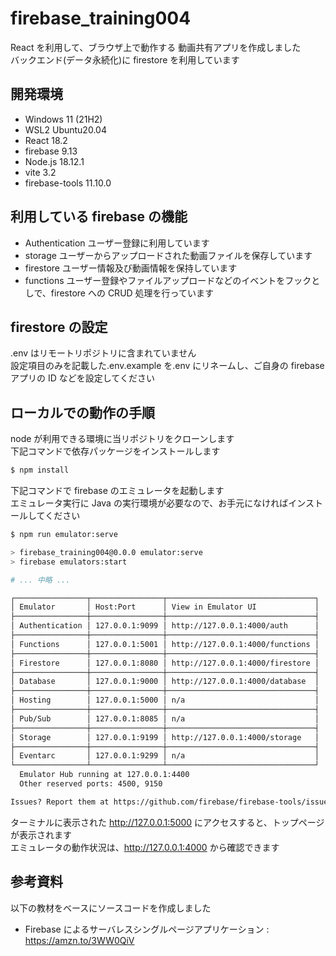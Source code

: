 # firebase_training004

React を利用して、ブラウザ上で動作する 動画共有アプリを作成しました  
バックエンド(データ永続化)に firestore を利用しています

## 開発環境

- Windows 11 (21H2)
- WSL2 Ubuntu20.04
- React 18.2
- firebase 9.13
- Node.js 18.12.1
- vite 3.2
- firebase-tools 11.10.0

## 利用している firebase の機能

- Authentication
  ユーザー登録に利用しています
- storage
  ユーザーからアップロードされた動画ファイルを保存しています
- firestore
  ユーザー情報及び動画情報を保持しています
- functions
  ユーザー登録やファイルアップロードなどのイベントをフックとしで、firestore への CRUD 処理を行っています

## firestore の設定

.env はリモートリポジトリに含まれていません  
設定項目のみを記載した.env.example を.env にリネームし、ご自身の firebase アプリの ID などを設定してください

## ローカルでの動作の手順

node が利用できる環境に当リポジトリをクローンします  
下記コマンドで依存パッケージをインストールします

```bash
$ npm install
```

下記コマンドで firebase のエミュレータを起動します  
エミュレータ実行に Java の実行環境が必要なので、お手元になければインストールしてください

```bash
$ npm run emulator:serve

> firebase_training004@0.0.0 emulator:serve
> firebase emulators:start

# ... 中略 ...

┌────────────────┬────────────────┬─────────────────────────────────┐
│ Emulator       │ Host:Port      │ View in Emulator UI             │
├────────────────┼────────────────┼─────────────────────────────────┤
│ Authentication │ 127.0.0.1:9099 │ http://127.0.0.1:4000/auth      │
├────────────────┼────────────────┼─────────────────────────────────┤
│ Functions      │ 127.0.0.1:5001 │ http://127.0.0.1:4000/functions │
├────────────────┼────────────────┼─────────────────────────────────┤
│ Firestore      │ 127.0.0.1:8080 │ http://127.0.0.1:4000/firestore │
├────────────────┼────────────────┼─────────────────────────────────┤
│ Database       │ 127.0.0.1:9000 │ http://127.0.0.1:4000/database  │
├────────────────┼────────────────┼─────────────────────────────────┤
│ Hosting        │ 127.0.0.1:5000 │ n/a                             │
├────────────────┼────────────────┼─────────────────────────────────┤
│ Pub/Sub        │ 127.0.0.1:8085 │ n/a                             │
├────────────────┼────────────────┼─────────────────────────────────┤
│ Storage        │ 127.0.0.1:9199 │ http://127.0.0.1:4000/storage   │
├────────────────┼────────────────┼─────────────────────────────────┤
│ Eventarc       │ 127.0.0.1:9299 │ n/a                             │
└────────────────┴────────────────┴─────────────────────────────────┘
  Emulator Hub running at 127.0.0.1:4400
  Other reserved ports: 4500, 9150

Issues? Report them at https://github.com/firebase/firebase-tools/issues and attach the *-debug.log files.
```

ターミナルに表示された http://127.0.0.1:5000 にアクセスすると、トップページが表示されます  
エミュレータの動作状況は、http://127.0.0.1:4000 から確認できます

## 参考資料

以下の教材をベースにソースコードを作成しました

- Firebase によるサーバレスシングルページアプリケーション :  
  https://amzn.to/3WW0QiV
